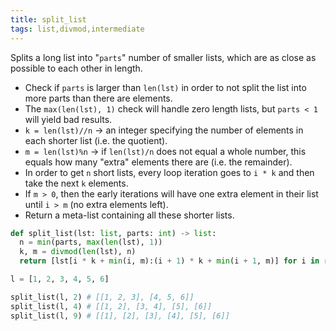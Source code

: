 ```yaml
---
title: split_list
tags: list,divmod,intermediate
---
```


Splits a long list into "`parts`" number of smaller lists, which are as close as possible to each other in length.

- Check if `parts` is larger than `len(lst)` in order to not split the list into more parts than there are elements.
- The `max(len(lst), 1)` check will handle zero length lists, but `parts < 1` will yield bad results.
- `k = len(lst)//n` -> an integer specifying the number of elements in each shorter list (i.e. the quotient).
- `m = len(lst)%n` -> if `len(lst)/n` does not equal a whole number, this equals how many "extra" elements there are (i.e. the remainder).
- In order to get `n` short lists, every loop iteration goes to `i * k` and then take the next `k` elements.
- If `m > 0`, then the early iterations will have one extra element in their list until `i > m` (no extra elements left).
- Return a meta-list containing all these shorter lists.

```py
def split_list(lst: list, parts: int) -> list:
  n = min(parts, max(len(lst), 1))
  k, m = divmod(len(lst), n)
  return [lst[i * k + min(i, m):(i + 1) * k + min(i + 1, m)] for i in range(n)]
```

```py
l = [1, 2, 3, 4, 5, 6]

split_list(l, 2) # [[1, 2, 3], [4, 5, 6]]
split_list(l, 4) # [[1, 2], [3, 4], [5], [6]]
split_list(l, 9) # [[1], [2], [3], [4], [5], [6]]
```
